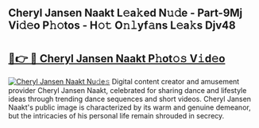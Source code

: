 ## Cheryl Jansen Naakt L𝚎a𝚔ed N𝚞𝚍e - Part-9Mj Vi𝚍𝚎o P𝚑𝚘tos - H𝚘𝚝 O𝚗𝚕yf𝚊ns L𝚎a𝚔s Djv48

# <h2><a href="http://kfc68bc.oniu.top/?m=Cheryl+Jansen+Naakt">🔗👉 🔴 Cheryl Jansen Naakt P𝚑ot𝚘𝚜 V𝚒d𝚎o</a></h2>

[![Cheryl Jansen Naakt Nu𝚍e𝚜](https://i.imgur.com/0qMVB7G.gif)](http://kfc68bc.oniu.top/?m=Cheryl+Jansen+Naakt)
Digital content creator and amusement provider Cheryl Jansen Naakt, celebrated for sharing dance and lifestyle ideas through trending dance sequences and short videos. Cheryl Jansen Naakt's public image is characterized by its warm and genuine demeanor, but the intricacies of his personal life remain shrouded in secrecy.  

